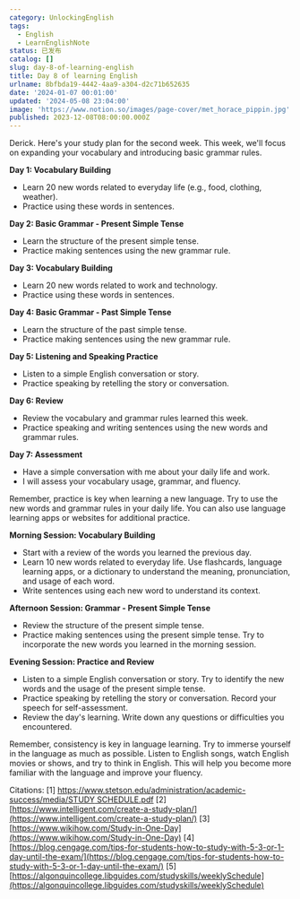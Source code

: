 ```yaml
---
category: UnlockingEnglish
tags:
  - English
  - LearnEnglishNote
status: 已发布
catalog: []
slug: day-8-of-learning-english
title: Day 8 of learning English
urlname: 8bfbda19-4442-4aa9-a304-d2c71b652635
date: '2024-01-07 00:01:00'
updated: '2024-05-08 23:04:00'
image: 'https://www.notion.so/images/page-cover/met_horace_pippin.jpg'
published: 2023-12-08T08:00:00.000Z
---
```


Derick. Here's your study plan for the second week. This week, we'll focus on expanding your vocabulary and introducing basic grammar rules.


**Day 1: Vocabulary Building**

- Learn 20 new words related to everyday life (e.g., food, clothing, weather).
- Practice using these words in sentences.

**Day 2: Basic Grammar - Present Simple Tense**

- Learn the structure of the present simple tense.
- Practice making sentences using the new grammar rule.

**Day 3: Vocabulary Building**

- Learn 20 new words related to work and technology.
- Practice using these words in sentences.

**Day 4: Basic Grammar - Past Simple Tense**

- Learn the structure of the past simple tense.
- Practice making sentences using the new grammar rule.

**Day 5: Listening and Speaking Practice**

- Listen to a simple English conversation or story.
- Practice speaking by retelling the story or conversation.

**Day 6: Review**

- Review the vocabulary and grammar rules learned this week.
- Practice speaking and writing sentences using the new words and grammar rules.

**Day 7: Assessment**

- Have a simple conversation with me about your daily life and work.
- I will assess your vocabulary usage, grammar, and fluency.

Remember, practice is key when learning a new language. Try to use the new words and grammar rules in your daily life. You can also use language learning apps or websites for additional practice.


**Morning Session: Vocabulary Building**

- Start with a review of the words you learned the previous day.
- Learn 10 new words related to everyday life. Use flashcards, language learning apps, or a dictionary to understand the meaning, pronunciation, and usage of each word.
- Write sentences using each new word to understand its context.

**Afternoon Session: Grammar - Present Simple Tense**

- Review the structure of the present simple tense.
- Practice making sentences using the present simple tense. Try to incorporate the new words you learned in the morning session.

**Evening Session: Practice and Review**

- Listen to a simple English conversation or story. Try to identify the new words and the usage of the present simple tense.
- Practice speaking by retelling the story or conversation. Record your speech for self-assessment.
- Review the day's learning. Write down any questions or difficulties you encountered.

Remember, consistency is key in language learning. Try to immerse yourself in the language as much as possible. Listen to English songs, watch English movies or shows, and try to think in English. This will help you become more familiar with the language and improve your fluency.


Citations:
[1] [https://www.stetson.edu/administration/academic-success/media/STUDY SCHEDULE.pdf](https://www.stetson.edu/administration/academic-success/media/STUDY%20SCHEDULE.pdf)
[2] [https://www.intelligent.com/create-a-study-plan/](https://www.intelligent.com/create-a-study-plan/)
[3] [https://www.wikihow.com/Study-in-One-Day](https://www.wikihow.com/Study-in-One-Day)
[4] [https://blog.cengage.com/tips-for-students-how-to-study-with-5-3-or-1-day-until-the-exam/](https://blog.cengage.com/tips-for-students-how-to-study-with-5-3-or-1-day-until-the-exam/)
[5] [https://algonquincollege.libguides.com/studyskills/weeklySchedule](https://algonquincollege.libguides.com/studyskills/weeklySchedule)

